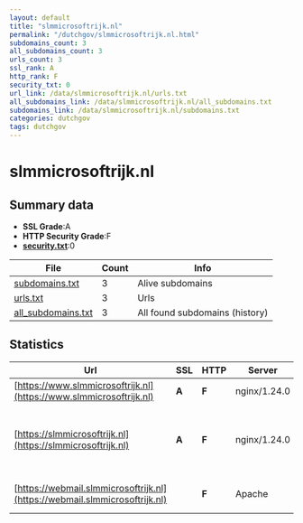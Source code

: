 ```yaml
---
layout: default
title: "slmmicrosoftrijk.nl"
permalink: "/dutchgov/slmmicrosoftrijk.nl.html"
subdomains_count: 3
all_subdomains_count: 3
urls_count: 3
ssl_rank: A
http_rank: F
security_txt: 0
url_link: /data/slmmicrosoftrijk.nl/urls.txt
all_subdomains_link: /data/slmmicrosoftrijk.nl/all_subdomains.txt
subdomains_link: /data/slmmicrosoftrijk.nl/subdomains.txt
categories: dutchgov
tags: dutchgov
---
```



# slmmicrosoftrijk.nl
## Summary data


 - **SSL Grade**:A
 - **HTTP Security Grade**:F
 - **[security.txt](https://www.digitaleoverheid.nl/nieuws/standaard-security-txt-nu-verplicht-voor-overheid/)**:0


| File       | Count | Info |
|------------|-------|------|
|[subdomains.txt](/DutchGovScope/data/slmmicrosoftrijk.nl/subdomains.txt)|3|Alive subdomains|
|[urls.txt](/DutchGovScope/data/slmmicrosoftrijk.nl/urls.txt)|3|Urls|
|[all_subdomains.txt](/DutchGovScope/data/slmmicrosoftrijk.nl/all_subdomains.txt)|3|All found subdomains (history)|


## Statistics


| Url | SSL | HTTP | Server | Cookie | HSTS | CORS | CTO | CSP | XFO | XXP | RP |FP| Tech |Title |
|--------|-------|-------|------|------|------|------|------|------|------|------|------|------|------|------|
|[https://www.slmmicrosoftrijk.nl](https://www.slmmicrosoftrijk.nl)| **A**| **F**|nginx/1.24.0| | | | | | | | :white_check_mark: | |Nginx:1.24.0||
|[https://slmmicrosoftrijk.nl](https://slmmicrosoftrijk.nl)| **A**| **F**|nginx/1.24.0| | | | | | | | :white_check_mark: | |MySQL Nginx:1.24.0 PHP WordPress Yoast SEO:22.0|Home - SLM Micro...|
|[https://webmail.slmmicrosoftrijk.nl](https://webmail.slmmicrosoftrijk.nl)| | **F**|Apache| | | | | | | | :white_check_mark: | |Apache HTTP Server|301 Moved Perman...|

